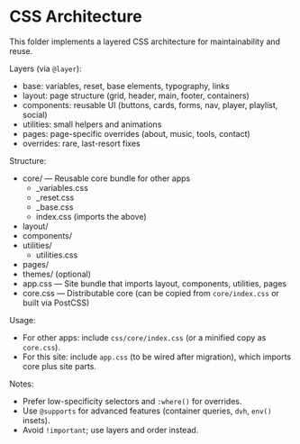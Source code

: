 # CSS Architecture

This folder implements a layered CSS architecture for maintainability and reuse.

Layers (via `@layer`):
- base: variables, reset, base elements, typography, links
- layout: page structure (grid, header, main, footer, containers)
- components: reusable UI (buttons, cards, forms, nav, player, playlist, social)
- utilities: small helpers and animations
- pages: page-specific overrides (about, music, tools, contact)
- overrides: rare, last-resort fixes

Structure:
- core/ — Reusable core bundle for other apps
  - _variables.css
  - _reset.css
  - _base.css
  - index.css (imports the above)
- layout/
- components/
- utilities/
  - utilities.css
- pages/
- themes/ (optional)
- app.css — Site bundle that imports layout, components, utilities, pages
- core.css — Distributable core (can be copied from `core/index.css` or built via PostCSS)

Usage:
- For other apps: include `css/core/index.css` (or a minified copy as `core.css`).
- For this site: include `app.css` (to be wired after migration), which imports core plus site parts.

Notes:
- Prefer low-specificity selectors and `:where()` for overrides.
- Use `@supports` for advanced features (container queries, `dvh`, `env()` insets).
- Avoid `!important`; use layers and order instead.
